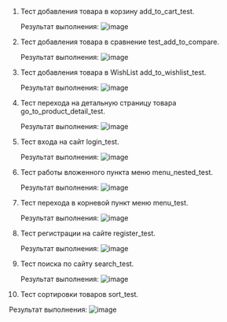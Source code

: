 1) Тест добавления товара в корзину add_to_cart_test.

   Результат выполнения:
   ![image](https://github.com/user-attachments/assets/34f27003-be37-4b6b-a017-108e5b3f9b8b)


2) Тест добавления товара в сравнение test_add_to_compare.

   Результат выполнения:
   ![image](https://github.com/user-attachments/assets/84405d76-611f-4d0d-83da-1c34c9c3726f)


3) Тест добавления товара в WishList add_to_wishlist_test.

   Результат выполнения:
   ![image](https://github.com/user-attachments/assets/16b9d429-377a-48c1-9758-528f418f68f5)


4) Тест перехода на детальную страницу товара go_to_product_detail_test.

   Результат выполнения:
   ![image](https://github.com/user-attachments/assets/7a9d9014-2fb8-4e03-97aa-0db09aa9f516)


5) Тест входа на сайт login_test.

   Результат выполнения:
   ![image](https://github.com/user-attachments/assets/237db6ba-a09e-4064-bd9c-23b81219be55)


6) Тест работы вложенного пункта меню menu_nested_test.

   Результат выполнения:
    ![image](https://github.com/user-attachments/assets/306b862b-7bb9-4c4d-a251-f87354a342c2)


7) Тест перехода в корневой пункт меню menu_test.

   Результат выполнения:
   ![image](https://github.com/user-attachments/assets/8b0cfade-2b81-4743-b406-12b59ffd6102)


8) Тест регистрации на сайте register_test.

   Результат выполнения:
   ![image](https://github.com/user-attachments/assets/b2db8ab8-e19a-447a-bc87-abcdcb3ae657)


9) Тест поиска по сайту search_test.

   Результат выполнения:
   ![image](https://github.com/user-attachments/assets/69e32f00-a701-4b1c-9892-114380872e62)


10) Тест сортировки товаров sort_test.
  
   Результат выполнения:
   ![image](https://github.com/user-attachments/assets/3546cdae-68c5-4099-b4f3-b68955ec0e6a)

